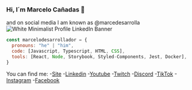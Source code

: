 ### Hi, I´m Marcelo Cañadas 👋 
   and on social media I am known as @marcedesarrolla
![White Minimalist Profile LinkedIn Banner](https://github.com/MarceloDesarrollador/MarceloDesarrollador/assets/149124004/e92afde1-5289-42c5-8ef4-6da9a4278cd6)

```js
const marcelodesarrollador = {
  pronouns: "he" | "him",
  code: [Javascript, Typescript, HTML, CSS],
  tools: [React, Node, Storybook, Styled-Components, Jest, Docker],  
}
```
You can find me:
-[Site](https://marcedesarrolla.com/)
-[Linkedin](https://www.linkedin.com/in/marcedesarrolla/)
-[Youtube](https://www.youtube.com/@MarceDesarrolla/)
-[Twitch](https://www.twitch.tv/marcedesarrolla)
-[Discord](https://discord.com/invite/eDUtHpzc)
-[TikTok](https://www.tiktok.com/@marcedesarrollador)
-[Instagram](https://www.instagram.com/marcedesarrolla/)
-[Facebook](https://www.facebook.com/profile.php?id=61552610980234&mibextid=ZbWKwL)

<!--
**MarceloDesarrollador/MarceloDesarrollador** is a ✨ _special_ ✨ repository because its `README.md` (this file) appears on your GitHub profile.

Here are some ideas to get you started:

- 🔭 I’m currently working on ...
- 🌱 I’m currently learning ...
- 👯 I’m looking to collaborate on ...
- 🤔 I’m looking for help with ...
- 💬 Ask me about ...
- 📫 How to reach me: ...
- 😄 Pronouns: ...
- ⚡ Fun fact: ...
-->
